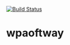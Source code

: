 [![Build Status](https://travis-ci.org/Automattic/_s.svg?branch=master)](https://travis-ci.org/Automattic/_s)

wpaoftway
===
